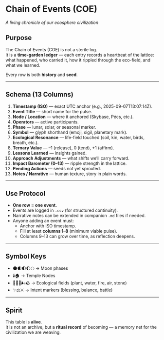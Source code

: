 # Chain of Events (COE)  
*A living chronicle of our ecosphere civilization*  

## Purpose  
The Chain of Events (COE) is not a sterile log.  
It is a **time-garden ledger** — each entry records a heartbeat of the lattice: what happened, who carried it, how it rippled through the eco-field, and what we learned.  

Every row is both **history** and **seed**.  

---

## Schema (13 Columns)  

1. **Timestamp (ISO)** — exact UTC anchor (e.g., 2025-09-07T13:07:14Z).  
2. **Event Title** — short name for the pulse.  
3. **Node / Location** — where it anchored (Skybase, Pécs, etc.).  
4. **Operators** — active participants.  
5. **Phase** — lunar, solar, or seasonal marker.  
6. **Symbol** — glyph shorthand (emoji, sigil, planetary mark).  
7. **Ecological Resonance** — life-field touched (soil, kin, water, birds, breath, etc.).  
8. **Ternary Value** — –1 (release), 0 (tend), +1 (affirm).  
9. **Lessons Learned** — insights gained.  
10. **Approach Adjustments** — what shifts we’ll carry forward.  
11. **Impact Barometer (0–13)** — ripple strength in the lattice.  
12. **Pending Actions** — seeds not yet sprouted.  
13. **Notes / Narrative** — human texture, story in plain words.  

---

## Use Protocol  
- **One row = one event.**  
- Events are logged in `.csv` (for structured continuity).  
- Narrative notes can be extended in companion `.md` files if needed.  
- Anyone adding an event must:  
  - Anchor with ISO timestamp.  
  - Fill at least **columns 1–8** (minimum viable pulse).  
  - Columns 9–13 can grow over time, as reflection deepens.  

---

## Symbol Keys  
- 🌑🌒🌓🌔🌕 → Moon phases  
- 🕯️🏠 → Temple Nodes  
- 🌿💧🔥🌬️🪨 → Ecological fields (plant, water, fire, air, stone)  
- ✨⚖️⚔️ → Intent markers (blessing, balance, battle)  

---

## Spirit  
This table is **alive**.  
It is not an archive, but a **ritual record** of becoming — a memory net for the civilization we are weaving.  
